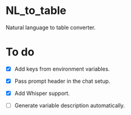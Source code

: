 # NL_to_table
Natural language to table converter.

# To do
- [X] Add keys from environment variables.
- [X] Pass prompt header in the chat setup.
- [X] Add Whisper support.
- [ ] Generate variable description automatically.

